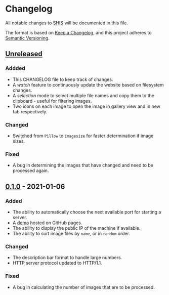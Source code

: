 # Changelog
All notable changes to [SHIS](https://github.com/nikhilweee/shis) will be documented in this file.

The format is based on [Keep a Changelog](https://keepachangelog.com/en/1.0.0/),
and this project adheres to [Semantic Versioning](https://semver.org/spec/v2.0.0.html).

## [Unreleased]
### Addded
- This CHANGELOG file to keep track of changes.
- A *watch* feature to continuously update the website based on filesystem changes.
- A *selection* mode to select multiple file names and copy them to the clipboard - useful for filtering images.
- Two icons on each image to open the image in gallery view and in new tab respectively.

### Changed
- Switched from `Pillow` to `imagesize` for faster determination if image sizes.

### Fixed
- A bug in determining the images that have changed and need to be processed again.



## [0.1.0] - 2021-01-06
### Added
- The ability to automatically choose the next available port for starting a server.
- A [demo](https://nikhilweee.github.io/shis) hosted on GitHub pages.
- The ability to display the public IP of the machine if available.
- The ability to sort image files by `name`, or in `random` order.

### Changed
- The description bar format to handle large numbers.
- HTTP server protocol updated to HTTP/1.1.

### Fixed
- A bug in calculating the number of images that are to be processed.

[Unreleased]: https://github.com/nikhilweee/shis/compare/v0.1...HEAD
[0.1.0]: https://github.com/nikhilweee/shis/releases/tag/v0.1